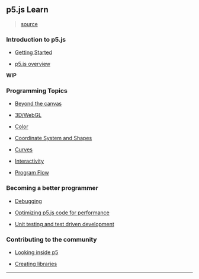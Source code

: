 
## p5.js Learn

> [source](https://p5js.org/learn/)

### Introduction to p5.js

* [Getting Started](p5js-learn-getting-started.md)

* [p5.js overview](p5js-learn-overview.md)


__WIP__

### Programming Topics

* [Beyond the canvas]()

* [3D/WebGL]()

* [Color]()

* [Coordinate System and Shapes]()

* [Curves]()

* [Interactivity]()

* [Program Flow]()


### Becoming a better programmer

* [Debugging]()

* [Optimizing p5.js code for performance]()

* [Unit testing and test driven development]()


### Contributing to the community

* [Looking inside p5]()

* [Creating libraries]()

---
